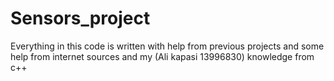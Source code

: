 # Sensors_project
Everything in this code is written with help from previous projects and some help from internet sources and my (Ali kapasi 13996830) knowledge from c++
